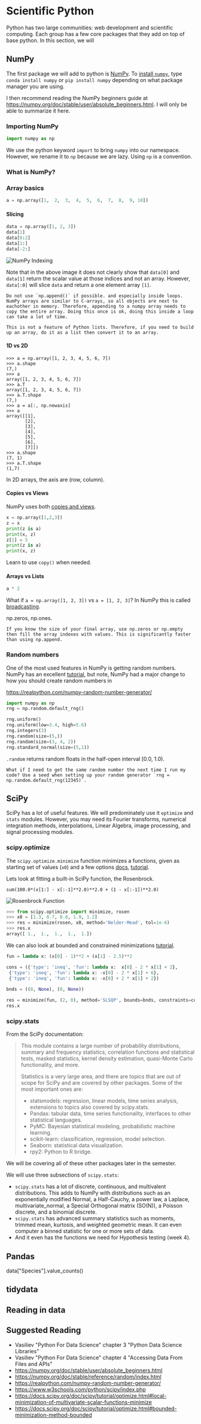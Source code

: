 # Scientific Python

Python has two large communities: web development and scientific computing. Each group has a few core packages that they add on top of base python. In this section, we will 

## NumPy

The first package we will add to python is [NumPy](https://numpy.org/doc/stable/). To [install `numpy`](https://numpy.org/install/), type `conda install numpy` or `pip install numpy` depending on what package manager you are using. 

I then recommend reading the NumPy beginners guide at https://numpy.org/doc/stable/user/absolute_beginners.html. I will only be able to summarize it here. 

### Importing NumPy

```python
import numpy as np
```

We use the python keyword `import` to bring `numpy` into our namespace. However, we rename it to `np` because we are lazy. Using `np` is a convention.

### What is NumPy?

### Array basics

```python
a = np.array([1,  2,  3,  4,  5,  6,  7,  8,  9, 10])
```


#### Slicing

```python
data = np.array([1, 2, 3])
data[1]
data[0:2]
data[1:]
data[-2:]
```

![NumPy Indexing](img/np_indexing.png)

Note that in the above image it does not clearly show that `data[0]` and `data[1]` return the scalar value at those indices and not an array. However, `data[:0]` will slice `data` and return a one element array `[1]`.

```{important}
Do not use `np.append()` if possible. and especially inside loops. NumPy arrays are similar to C-arrays, so all objects are next to eachother in memory. Therefore, appending to a numpy array needs to copy the entire array. Doing this once is ok, doing this inside a loop can take a lot of time. 

This is not a feature of Python lists. Therefore, if you need to build up an array, do it as a list then convert it to an array.
```

#### 1D vs 2D

```
>>> a = np.array([1, 2, 3, 4, 5, 6, 7])
>>> a.shape
(7,)
>>> a
array([1, 2, 3, 4, 5, 6, 7])
>>> a.T
array([1, 2, 3, 4, 5, 6, 7])
>>> a.T.shape
(7,)
>>> a = a[:, np.newaxis]
>>> a
array([[1],
       [2],
       [3],
       [4],
       [5],
       [6],
       [7]])
>>> a.shape
(7, 1)
>>> a.T.shape
(1,7)
```

In 2D arrays, the axis are (row, column).

#### Copies vs Views


NumPy uses both [copies and views](https://numpy.org/doc/stable/user/quickstart.html#quickstart-copies-and-views). 

```python
x = np.array([1,2,3])
z = x
print(z is a)
print(x, z)
z[1] = 5
print(z is a)
print(x, z)
```

Learn to use `copy()` when needed.


#### Arrays vs Lists

```python
a * 2
```

What if `a = np.array([1, 2, 3])` vs `a = [1, 2, 3]`? In NumPy this is called [broadcasting](https://numpy.org/doc/stable/user/absolute_beginners.html#broadcasting).


np.zeros, np.ones. 
```{info}
If you know the size of your final array, use np.zeros or np.empty then fill the array indexes with values. This is significantly faster than using np.append.
```

### Random numbers

One of the most used features in NumPy is getting random numbers. NumPy has an excellent [tutorial](https://numpy.org/doc/stable/reference/random/index.html), but note, NumPy had a major change to how you should create random numbers in 

https://realpython.com/numpy-random-number-generator/


```python
import numpy as np
rng = np.random.default_rng()

rng.uniform()
rng.uniform(low=3.4, high=5.6)
rng.integers(3)
rng.random(size=(5,))
rng.random(size=(3, 4, 2))
rng.standard_normal(size=(5,1))
```

`.random` returns random floats in the half-open interval [0.0, 1.0).

```{info}
What if I need to get the same random number the next time I run my code? Use a seed when setting up your random generator `rng = np.random.default_rng(12345)`.
```

## SciPy

SciPy has a lot of useful features. We will predominately use it `optimize` and `stats` modules. However, you may need its Fourier transforms, numerical integration methods, interpolations, Linear Algebra, image processing, and signal processing modules.

### scipy.optimize

The `scipy.optimize.minimize` function minimizes a functions, given as starting set of values (`x0`) and a few options [docs](https://docs.scipy.org/doc/scipy/reference/generated/scipy.optimize.minimize.html#scipy.optimize.minimize), [tutorial](https://docs.scipy.org/doc/scipy/tutorial/optimize.html#local-minimization-of-multivariate-scalar-functions-minimize).

Lets look at fitting a built-in SciPy function, the Rosenbrock.
```
sum(100.0*(x[1:] - x[:-1]**2.0)**2.0 + (1 - x[:-1])**2.0)
```
![Rosenbrock Function](img/scipy-optimize-rosen-1.png)

```python
>>> from scipy.optimize import minimize, rosen
>>> x0 = [1.3, 0.7, 0.8, 1.9, 1.2]
>>> res = minimize(rosen, x0, method='Nelder-Mead', tol=1e-6)
>>> res.x
array([ 1.,  1.,  1.,  1.,  1.])
```

We can also look at bounded and constrained minimizations [tutorial](https://docs.scipy.org/doc/scipy/tutorial/optimize.html#bounded-minimization-method-bounded).

```python
fun = lambda x: (x[0] - 1)**2 + (x[1] - 2.5)**2

cons = ({'type': 'ineq', 'fun': lambda x:  x[0] - 2 * x[1] + 2},
 {'type': 'ineq', 'fun': lambda x: -x[0] - 2 * x[1] + 6},
 {'type': 'ineq', 'fun': lambda x: -x[0] + 2 * x[1] + 2})
 
bnds = ((0, None), (0, None))

res = minimize(fun, (2, 0), method='SLSQP', bounds=bnds, constraints=cons)
res.x
```

### scipy.stats

From the SciPy documentation:

> This module contains a large number of probability distributions, summary and frequency statistics, correlation functions and statistical tests, masked statistics, kernel density estimation, quasi-Monte Carlo functionality, and more.
> 
> Statistics is a very large area, and there are topics that are out of scope for SciPy and are covered by other packages. Some of the most important ones are:
>
> * statsmodels: regression, linear models, time series analysis, extensions to topics also covered by scipy.stats.
> * Pandas: tabular data, time series functionality, interfaces to other statistical languages.
> * PyMC: Bayesian statistical modeling, probabilistic machine learning.
> * scikit-learn: classification, regression, model selection.
> * Seaborn: statistical data visualization.
> * rpy2: Python to R bridge.

We will be covering all of these other packages later in the semester.

We will use three subsections of `scipy.stats`:

* `scipy.stats` has a lot of discrete, continuous, and multivalent distributions. This adds to NumPy with distributions such as an exponentially modified Normal, a Half-Cauchy, a power law, a Laplace, multivariate_normal, a Special Orthogonal matrix (SO(N)), a Poisson discrete, and a binomial discrete.
* `scipy.stats` has advanced summary statistics such as moments, trimmed mean, kurtosis, and weighted geometric mean. It can even computer a binned statistic for one or more sets of data.
* And it even has the functions we need for Hypothesis testing (week 4).


## Pandas

data["Species"].value_counts() 



## tidydata

## Reading in data

## Suggested Reading

* Vasiliev "Python For Data Science" chapter 3 "Python Data Science Libraries"
* Vasiliev "Python For Data Science" chapter 4 "Accessing Data From Files and APIs"
* https://numpy.org/doc/stable/user/absolute_beginners.html
* https://numpy.org/doc/stable/reference/random/index.html
* https://realpython.com/numpy-random-number-generator/
* https://www.w3schools.com/python/scipy/index.php
* https://docs.scipy.org/doc/scipy/tutorial/optimize.html#local-minimization-of-multivariate-scalar-functions-minimize
* https://docs.scipy.org/doc/scipy/tutorial/optimize.html#bounded-minimization-method-bounded

